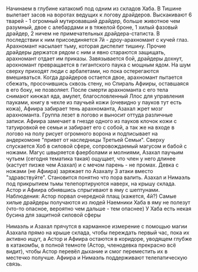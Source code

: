 Начинаем в глубине катакомб под одним из складов Хаба. В Тишине вылетает засов на воротах ведущих к логову драйдеров. Выскакивают 6 тварей - 1 огромный мутировавший драйдер, больше животное чем разумный, двое с алебардами и в тяжелой броне, 1 хилый фазовый драйдер, 2 ничем не примечательных драйдера-статиста. В последствии к ним присоединяется 7й  - дроу-арахномант с кучей глаз. Арахномант насылает тьму, которая диспелит тишину. Прочие драйдеры держатся рядом с ним и явно стараются защищать, арахномант отдает им приказы. Завязывается бой, драйдеры дохнут, арохномант превращается в гигантского паука с мощным ядом. На шум сверху приходят люди с арбалетами, но пока остерегаются вмешиваться. Когда драйдеров остается двое, арахномант пытается сбежать, просочившись сквозь стену, но Спираль Афииры, оставшаяся в его боку, не позволяет. После смерти арахноманта с его тела снимают кинжал яда, амулет, благословленный Ллос для управления пауками, книгу в чехле из паучьей кожи (очевидно у пауков тут есть кожа), Афиира забирает тень арахноманта, Азахал жрет мозг арахноманта. Группа лезет в логово и выносит оттуда различные записи. Афиира замечает в гнезде одного из пауков клочок кожи с татуировкой ее семьи и забирает его с собой, а так же на входе в логово на полу рисует огромного ворона и подписывает на андеркомоне "привет от наследницы Третьей Семьи". Сверху спускается Хоб в силовой сфере, сопровождаемый магусом и бабой с ножами. Магус швыряется фаерболами и молниями, Азахал паучьим чутьем (сегодня тематика такая) ощущает, что член у него длинее (кастует пизже чем Азахал) и с мечом парень - не промах. Девка с ножами (не Афиира) заряжает по Азахалу 3 атаки вместо "здравствуйте". Становится понятно что пора валить. Азахал и Нимаэль под прикрытием тьмы телепортируются наверх, на крышу склада. Астор и Афиира обнявшись спрыгивают  в яму с шептунами.
Наблюдения: 
Астор порвал очередной плащ (кажется, 4й?)
Самые хилые драйдеры получаются из людей
Наемники Хаба в яму не полезут (что-то опасное, вероятно чем дальше - тем опаснее)
У Хаба есть некая бусина для защитной силовой сферы

Нимаэль и Азахал прячутся в карманное измерение с помощью магии Азахала прямо на крыше склада, чтобы переждать первый час, пока их активно ищут, а Астор и Афиира остаются в коридоре, уводящем глубже в катакомбы, в полной темноте (Астор, членодевка прекрасно всё видит), чтобы Астор перевёл дыхание и смог переместить их в местечко получше. Афиира и Нимаэль поддерживают телепатическую связь. 
